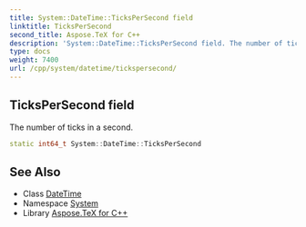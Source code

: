 ```yaml
---
title: System::DateTime::TicksPerSecond field
linktitle: TicksPerSecond
second_title: Aspose.TeX for C++
description: 'System::DateTime::TicksPerSecond field. The number of ticks in a second in C++.'
type: docs
weight: 7400
url: /cpp/system/datetime/tickspersecond/
---
```

## TicksPerSecond field


The number of ticks in a second.

```cpp
static int64_t System::DateTime::TicksPerSecond
```

## See Also

* Class [DateTime](../)
* Namespace [System](../../)
* Library [Aspose.TeX for C++](../../../)

